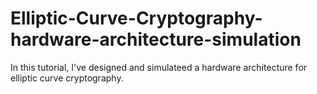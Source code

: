 # Elliptic-Curve-Cryptography-hardware-architecture-simulation
In this tutorial, I've designed and simulateed a hardware architecture for elliptic curve cryptography. 
